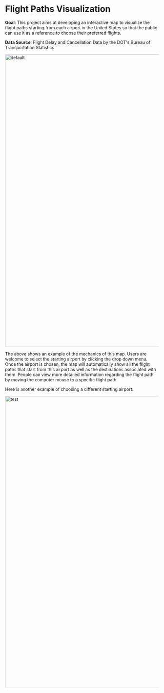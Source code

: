 # Flight Paths Visualization

**Goal**: This project aims at developing an interactive map to visualize the flight paths starting from each airport in the United States so that the public can use it as a reference to choose their preferred flights.

**Data Source**: Flight Delay and Cancellation Data by the DOT's Bureau of Transportation Statistics

<img width="960" alt="default" src="https://user-images.githubusercontent.com/70075254/123836209-0cd44580-d8cf-11eb-9a27-b04c1373bf50.png">

The above shows an example of the mechanics of this map. Users are welcome to select the starting airport by clicking the drop down menu. Once the airport is chosen, the map will automatically show all the flight paths that start from this airport as well as the destinations associated with them. People can view more detailed information regarding the flight path by moving the computer mouse to a specific flight path. 

Here is another example of choosing a different starting airport.

<img width="958" alt="test" src="https://user-images.githubusercontent.com/70075254/123837214-32158380-d8d0-11eb-9438-38519071c065.png">

